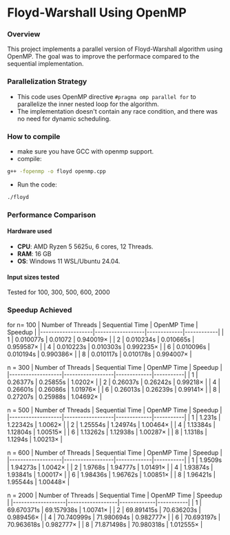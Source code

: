 # Floyd-Warshall Using OpenMP
### Overview
This project implements a parallel version of Floyd-Warshall algorithm using OpenMP. The goal was to improve the performace compared to the sequential implementation.
### Parallelization Strategy
- This code uses OpenMP directive `#pragma omp parallel for` to parallelize the inner nested loop for the algorithm.
- The implementation doesn't contain any race condition, and there was no need for dynamic scheduling.
### How to compile 
- make sure you have GCC with openmp support.
- compile:
```bash
g++ -fopenmp -o floyd openmp.cpp
```
- Run the code:
```bash
./floyd
```

### Performance Comparison
#### Hardware used
- **CPU**: AMD Ryzen 5 5625u, 6 cores, 12 Threads.
- **RAM**: 16 GB
- **OS**: Windows 11 WSL/Ubuntu 24.04.
#### Input sizes tested 
Tested for 100, 300, 500, 600, 2000

### Speedup Achieved
for n= 100
| Number of Threads | Sequential Time  | OpenMP Time | Speedup    | 
|-------------------|------------------|-------------|------------|
| 1                 | 0.010077s        | 0.01072     | 0.940019×  |
| 2                 | 0.010234s        | 0.010665s   | 0.959587×  |
| 4                 | 0.010223s        | 0.010303s   | 0.992235×  |
| 6                 | 0.010096s        | 0.010194s   | 0.990386×  |
| 8                 | 0.010117s        | 0.010178s   | 0.994007×  |

n = 300
| Number of Threads | Sequential Time   | OpenMP Time | Speedup   |
|-------------------|------------------|-------------|-----------|
| 1                 | 0.26377s         | 0.25855s    | 1.0202×   |
| 2                 | 0.26037s         | 0.26242s    | 0.99218×  |
| 4                 | 0.26601s         | 0.26086s    | 1.01976×  |
| 6                 | 0.26013s         | 0.26239s    | 0.99141×  |
| 8                 | 0.27207s         | 0.25988s    | 1.04692×  |

n = 500
| Number of Threads | Sequential Time  | OpenMP Time | Speedup   |
|-------------------|------------------|-------------|-----------|
| 1                 | 1.231s           | 1.22342s    | 1.0062×   |
| 2                 | 1.25554s         | 1.24974s    | 1.00464×  |
| 4                 | 1.13384s         | 1.12804s    | 1.00515×  |
| 6                 | 1.13262s         | 1.12938s    | 1.00287×  |
| 8                 | 1.1318s          | 1.1294s     | 1.00213×  |

n = 600
| Number of Threads | Sequential Time  | OpenMP Time | Speedup   |
|-------------------|------------------|-------------|-----------|
| 1                 | 1.9509s          | 1.94273s    | 1.0042×   |
| 2                 | 1.9768s          | 1.94777s    | 1.01491×  |
| 4                 | 1.93874s         | 1.93841s    | 1.00017×  |
| 6                 | 1.98436s         | 1.96762s    | 1.00851×  |
| 8                 | 1.96421s         | 1.95544s    | 1.00448×  |

n = 2000
| Number of Threads | Sequential Time  | OpenMP Time | Speedup   |
|-------------------|------------------|-------------|-----------|
| 1                 | 69.670371s       | 69.157938s  | 1.00741×  |
| 2                 | 69.891415s       | 70.636203s  | 0.989456× |
| 4                 | 70.740999s       | 71.980694s  | 0.982777× |
| 6                 | 70.693197s       | 70.963618s  | 0.982777× |
| 8                 | 71.871498s       | 70.980318s  | 1.012555× |
